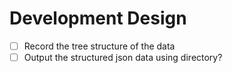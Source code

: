 # Development Design

- [ ] Record the tree structure of the data
- [ ] Output the structured json data using directory?